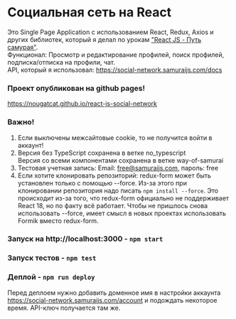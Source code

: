 # Социальная сеть на React
Это Single Page Application с использованием React, Redux, Axios и других библиотек, который я делал по урокам ["React JS - Путь самурая"](https://www.youtube.com/playlist?list=PLcvhF2Wqh7DNVy1OCUpG3i5lyxyBWhGZ8). <br/>
Функционал: Просмотр и редактирование профилей, поиск профилей, подписка/отписка на профили, чат.<br/>
API, который я использовал: https://social-network.samuraijs.com/docs

### Проект опубликован на github pages!
https://nougatcat.github.io/react-js-social-network

### Важно!
1. Если выключены межсайтовые cookie, то не получится войти в аккаунт!
2. Версия без TypeScript сохранена в ветке no_typescript<br/>
Версия со всеми компонентами сохранена в ветке way-of-samurai
3. Тестовая учетная запись: Email: free@samuraijs.com, пароль: free
4. Если хотите клонировать репозиторий: redux-form может быть установлен только с помощью --force. Из-за этого при клонировании репозитория надо писать `npm install --force`. Это происходит из-за того, что redux-form официально не поддерживает React 18, но по факту всё работает. Чтобы не пришлось снова использовать --force, имеет смысл в новых проектах использовать Formik вместо redux-form.

### Запуск на http://localhost:3000 - `npm start`
### Запуск тестов - `npm test`
### Деплой - `npm run deploy`
Перед деплоем нужно добавить доменное имя в настройки аккаунта https://social-network.samuraijs.com/account и подождать некоторое время. API-ключ получается там же.

